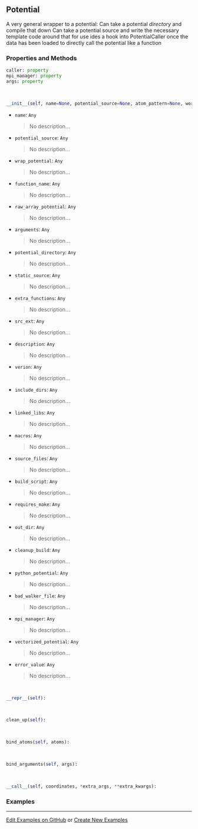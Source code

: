 ## <a id="RynLib.PlzNumbers.Potential.Potential">Potential</a>
A very general wrapper to a potential:
Can take a potential _directory_ and compile that down
Can take a potential source and write the necessary template code around that for use
ides a hook into PotentialCaller once the data has been loaded to directly call the potential like a function

### Properties and Methods
```python
caller: property
mpi_manager: property
args: property
```
<a id="RynLib.PlzNumbers.Potential.Potential.__init__">&nbsp;</a>
```python
__init__(self, name=None, potential_source=None, atom_pattern=None, working_directory=None, wrap_potential=None, function_name=None, raw_array_potential=None, arguments=None, shim_script='', conversion=None, potential_directory=None, static_source=False, extra_functions=(), src_ext='src', description='An extension module', verion='1.0.0', include_dirs=None, linked_libs=None, macros=None, source_files=None, build_script=None, requires_make=False, out_dir=None, cleanup_build=True, python_potential=False, pointer_name=None, fortran_potential=False, bad_walker_file='bad_walkers.txt', mpi_manager=None, vectorized_potential=False, error_value=10000000000.0, transpose_call=None): 
```

- `name`: `Any`
    >No description...
- `potential_source`: `Any`
    >No description...
- `wrap_potential`: `Any`
    >No description...
- `function_name`: `Any`
    >No description...
- `raw_array_potential`: `Any`
    >No description...
- `arguments`: `Any`
    >No description...
- `potential_directory`: `Any`
    >No description...
- `static_source`: `Any`
    >No description...
- `extra_functions`: `Any`
    >No description...
- `src_ext`: `Any`
    >No description...
- `description`: `Any`
    >No description...
- `verion`: `Any`
    >No description...
- `include_dirs`: `Any`
    >No description...
- `linked_libs`: `Any`
    >No description...
- `macros`: `Any`
    >No description...
- `source_files`: `Any`
    >No description...
- `build_script`: `Any`
    >No description...
- `requires_make`: `Any`
    >No description...
- `out_dir`: `Any`
    >No description...
- `cleanup_build`: `Any`
    >No description...
- `python_potential`: `Any`
    >No description...
- `bad_walker_file`: `Any`
    >No description...
- `mpi_manager`: `Any`
    >No description...
- `vectorized_potential`: `Any`
    >No description...
- `error_value`: `Any`
    >No description...

<a id="RynLib.PlzNumbers.Potential.Potential.__repr__">&nbsp;</a>
```python
__repr__(self): 
```

<a id="RynLib.PlzNumbers.Potential.Potential.clean_up">&nbsp;</a>
```python
clean_up(self): 
```

<a id="RynLib.PlzNumbers.Potential.Potential.bind_atoms">&nbsp;</a>
```python
bind_atoms(self, atoms): 
```

<a id="RynLib.PlzNumbers.Potential.Potential.bind_arguments">&nbsp;</a>
```python
bind_arguments(self, args): 
```

<a id="RynLib.PlzNumbers.Potential.Potential.__call__">&nbsp;</a>
```python
__call__(self, coordinates, *extra_args, **extra_kwargs): 
```

### Examples


___

[Edit Examples on GitHub](https://github.com/McCoyGroup/References/edit/gh-pages/Documentation/examples/RynLib/PlzNumbers/Potential/Potential.md) or 
[Create New Examples](https://github.com/McCoyGroup/References/new/gh-pages/?filename=Documentation/examples/RynLib/PlzNumbers/Potential/Potential.md)